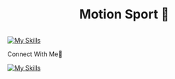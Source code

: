 <!--h1 without bottom border-->
<div id="user-content-toc">
  <ul align="center">
    <summary><h1 style="display: inline-block"> Motion Sport 👋</h1></summary>
  </ul>
</div>

[![My Skills](https://skillicons.dev/icons?i=js,html,css)](https://skillicons.dev)


Connect With Me🤝

[![My Skills](https://skillicons.dev/icons?i=instagram,twitter,linkedin)](https://skillicons.dev)


